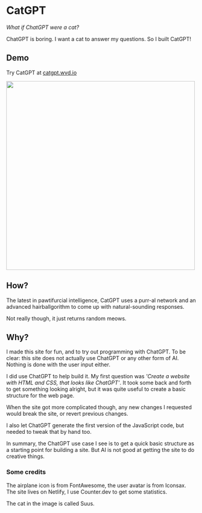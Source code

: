 # CatGPT
*What if ChatGPT were a cat?*

ChatGPT is boring. I want a cat to answer my questions. So I built CatGPT!

## Demo
Try CatGPT at [catgpt.wvd.io](https://catgpt.wvd.io)

<img src="https://user-images.githubusercontent.com/15675775/215778138-072b609a-e282-46a4-b345-3f524a85765f.jpg" width="500" height="auto" />

## How?
The latest in pawtifurcial intelligence, CatGPT uses a purr-al network and an advanced hairballgorithm to come up with natural-sounding responses.

Not really though, it just returns random meows. 

## Why?
I made this site for fun, and to try out programming with ChatGPT.
To be clear: this site does not actually use ChatGPT or any other form of AI. Nothing is done with the user input either.

I did use ChatGPT to help build it. My first question was *'Create a website with HTML and CSS, that looks like ChatGPT'*. It took some back and forth to get something looking alright, but it was quite useful to create a basic structure for the web page.

When the site got more complicated though, any new changes I requested would break the site, or revert previous changes.

I also let ChatGPT generate the first version of the JavaScript code, but needed to tweak that by hand too.

In summary, the ChatGPT use case I see is to get a quick basic structure as a starting point for building a site.  But AI is not good at getting the site to do creative things.

### Some credits
The airplane icon is from FontAwesome, the user avatar is from Iconsax. The site lives on Netlify, I use Counter.dev to get some statistics.

The cat in the image is called Suus.

